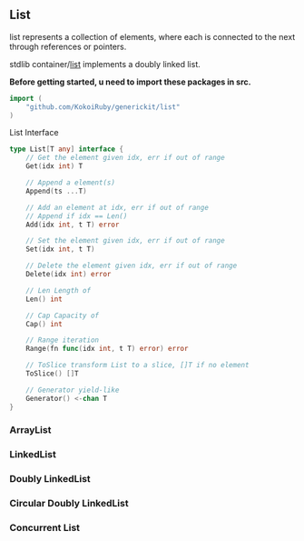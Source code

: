 ## List

list represents a collection of elements, where each is connected to the next through references or pointers.

stdlib container/[list](https://pkg.go.dev/container/list) implements a doubly linked list.

**Before getting started, u need to import these packages in src.**

```go
import (
    "github.com/KokoiRuby/generickit/list"
)
```

List Interface

```go
type List[T any] interface {
	// Get the element given idx, err if out of range
	Get(idx int) T

	// Append a element(s)
	Append(ts ...T)

	// Add an element at idx, err if out of range
	// Append if idx == Len()
	Add(idx int, t T) error

	// Set the element given idx, err if out of range
	Set(idx int, t T)

	// Delete the element given idx, err if out of range
	Delete(idx int) error

	// Len Length of
	Len() int

	// Cap Capacity of
	Cap() int

	// Range iteration
	Range(fn func(idx int, t T) error) error

	// ToSlice transform List to a slice, []T if no element
	ToSlice() []T

	// Generator yield-like
	Generator() <-chan T
}
```

### ArrayList



### LinkedList



### Doubly LinkedList



### Circular Doubly LinkedList



### Concurrent List